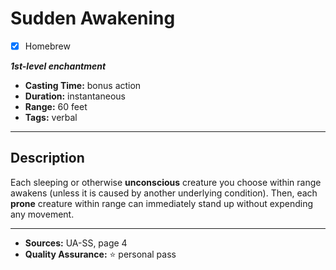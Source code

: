 # Sudden Awakening
- [x] Homebrew

***1st-level enchantment***
- **Casting Time:** bonus action
- **Duration:** instantaneous
- **Range:** 60 feet
- **Tags:** verbal

---

## Description
Each sleeping or otherwise **unconscious** creature you choose within range awakens (unless it is caused by another underlying condition).
Then, each **prone** creature within range can immediately stand up without expending any movement.

---

- **Sources:** UA-SS, page 4
- **Quality Assurance:** :star: personal pass
